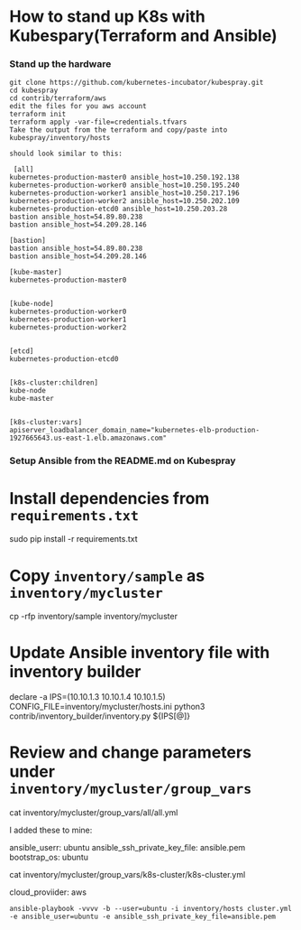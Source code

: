 # How to stand up K8s with Kubespary(Terraform and Ansible)

### Stand up the hardware
```
git clone https://github.com/kubernetes-incubator/kubespray.git
cd kubespray
cd contrib/terraform/aws
edit the files for you aws account
terraform init
terraform apply -var-file=credentials.tfvars
Take the output from the terraform and copy/paste into kubespray/inventory/hosts

should look similar to this:

 [all]
kubernetes-production-master0 ansible_host=10.250.192.138
kubernetes-production-worker0 ansible_host=10.250.195.240
kubernetes-production-worker1 ansible_host=10.250.217.196
kubernetes-production-worker2 ansible_host=10.250.202.109
kubernetes-production-etcd0 ansible_host=10.250.203.28
bastion ansible_host=54.89.80.238
bastion ansible_host=54.209.28.146

[bastion]
bastion ansible_host=54.89.80.238
bastion ansible_host=54.209.28.146

[kube-master]
kubernetes-production-master0


[kube-node]
kubernetes-production-worker0
kubernetes-production-worker1
kubernetes-production-worker2


[etcd]
kubernetes-production-etcd0


[k8s-cluster:children]
kube-node
kube-master


[k8s-cluster:vars]
apiserver_loadbalancer_domain_name="kubernetes-elb-production-1927665643.us-east-1.elb.amazonaws.com"

```
### Setup Ansible from the README.md on Kubespray

# Install dependencies from ``requirements.txt``
sudo pip install -r requirements.txt

# Copy ``inventory/sample`` as ``inventory/mycluster``
cp -rfp inventory/sample inventory/mycluster

# Update Ansible inventory file with inventory builder
declare -a IPS=(10.10.1.3 10.10.1.4 10.10.1.5)
CONFIG_FILE=inventory/mycluster/hosts.ini python3 contrib/inventory_builder/inventory.py ${IPS[@]}

# Review and change parameters under ``inventory/mycluster/group_vars``
cat inventory/mycluster/group_vars/all/all.yml

I added these to mine:

ansible_userr: ubuntu 
ansible_ssh_private_key_file: ansible.pem
bootstrap_os: ubuntu


cat inventory/mycluster/group_vars/k8s-cluster/k8s-cluster.yml

cloud_proviider: aws

```
ansible-playbook -vvvv -b --user=ubuntu -i inventory/hosts cluster.yml -e ansible_user=ubuntu -e ansible_ssh_private_key_file=ansible.pem
```


